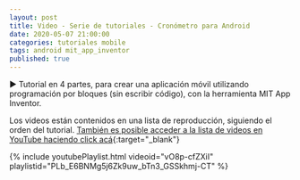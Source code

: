 ```yaml
---
layout: post
title: Video - Serie de tutoriales - Cronómetro para Android
date: 2020-05-07 21:00:00
categories: tutoriales mobile
tags: android mit_app_inventor
published: true
---
```



▶️ Tutorial en 4 partes, para crear una aplicación móvil utilizando programación por bloques (sin escribir código), con la herramienta MIT App Inventor.

Los videos están contenidos en una lista de reproducción, siguiendo el orden del tutorial. [También es posible acceder a la lista de videos en YouTube haciendo click acá](https://www.youtube.com/watch?v=rDzScjlWLg8&list=PLb_E6BNMg5j6Zk9uw_bTn3_GSSkhmj-CT){:target="_blank"}

{% include youtubePlaylist.html videoid="vO8p-cfZXiI" playlistid="PLb_E6BNMg5j6Zk9uw_bTn3_GSSkhmj-CT" %}


